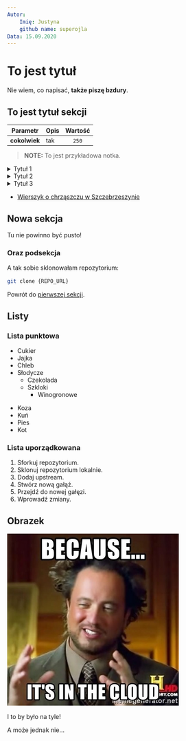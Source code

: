 ```yaml
---
Autor: 
    Imię: Justyna
    github name: superojla
Data: 15.09.2020
---
```

# To jest tytuł

Nie wiem, co napisać, **także piszę bzdury**.

## To jest tytuł sekcji

| Parametr | Opis | Wartość |
|----------|------|:-------:|
| **cokolwiek** | tak | `250` |

> **NOTE:** To jest przykładowa notka.

<div tabs name="ABC" group="CDE">
  <details>
  <summary label="LABELKA1">
  Tytuł 1
  </summary>
  W Szczebrzeszynie chrząszcz brzmi w trzcinie.
  </details>
  <details>
  <summary label="LABELKA2">
  Tytuł 2
  </summary>
  A Szczebrzeszyn z tego słynie.
  </details>
  <details>
  <summary label="LABELKA3">
  Tytuł 3
  </summary>
  Nie pamiętam, jak to dalej leci. <a href="https://www.tenpieknyswiat.pl/2007/05/09/w-szczebrzeszynie-chrzaszcz-brzmi-w-trzcinie">Wierszyk o chrząszczu w Szczebrzeszynie</a>
  </details>
</div>

- [Wierszyk o chrząszczu w Szczebrzeszynie](https://www.tenpieknyswiat.pl/2007/05/09/w-szczebrzeszynie-chrzaszcz-brzmi-w-trzcinie)

## Nowa sekcja

Tu nie powinno być pusto!

### Oraz podsekcja

A tak sobie sklonowałam repozytorium:

```bash
git clone {REPO_URL}
```

Powrót do [pierwszej sekcji](#to-jest-tytuł-sekcji).

## Listy

### Lista punktowa

- Cukier
- Jajka
- Chleb
- Słodycze
    - Czekolada
    - Szkloki
        - Winogronowe

* Koza
* Kuń
* Pies 
* Kot

### Lista uporządkowana

1. Sforkuj repozytorium.
1. Sklonuj repozytorium lokalnie.
1. Dodaj upstream.
1. Stwórz nową gałąź.
1. Przejdź do nowej gałęzi.
1. Wprowadź zmiany.

## Obrazek

![Cloud meme](assets/cloud.jpg)

I to by było na tyle!

A może jednak nie...